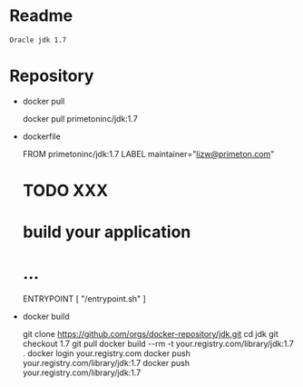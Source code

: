 # Readme

    Oracle jdk 1.7

# Repository

- docker pull

    docker pull primetoninc/jdk:1.7

- dockerfile

    FROM primetoninc/jdk:1.7
    LABEL maintainer="lizw@primeton.com"
    # TODO XXX
    # build your application
    # ...
    ENTRYPOINT [ "/entrypoint.sh" ]
    


- docker build
  
    git clone https://github.com/orgs/docker-repository/jdk.git
    cd jdk
    git checkout 1.7
    git pull
    docker build --rm -t your.registry.com/library/jdk:1.7 .
    docker login your.registry.com
    docker push your.registry.com/library/jdk:1.7
    docker push your.registry.com/library/jdk:1.7
